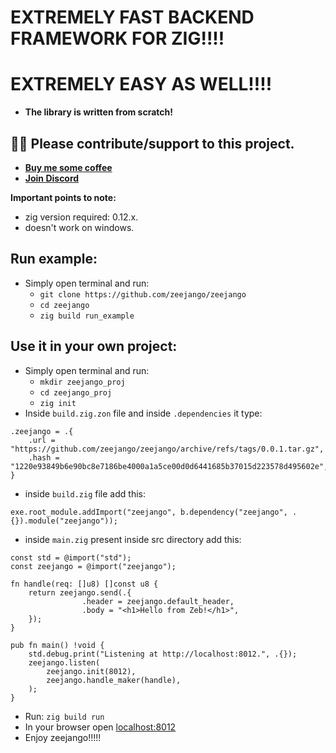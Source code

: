 # EXTREMELY FAST BACKEND FRAMEWORK FOR ZIG!!!! 
# EXTREMELY EASY AS WELL!!!!
- **The library is written from scratch!**

## 🙏🙏 Please contribute/support to this project.
- **[Buy me some coffee](https://www.buymeacoffee.com/rohanvashisht)**
- **[Join Discord](https://discord.gg/MY27CVbhBQ)**

**Important points to note:**
- zig version required: 0.12.x.
- doesn't work on windows.
## Run example:
- Simply open terminal and run:
    - `git clone https://github.com/zeejango/zeejango`
    - `cd zeejango`
    - `zig build run_example`

## Use it in your own project:
- Simply open terminal and run:
    - `mkdir zeejango_proj`
    - `cd zeejango_proj`
    - `zig init`
- Inside `build.zig.zon` file and inside `.dependencies` it type:


```zig
.zeejango = .{
    .url = "https://github.com/zeejango/zeejango/archive/refs/tags/0.0.1.tar.gz",
    .hash = "1220e93849b6e90bc8e7186be4000a1a5ce00d0d6441685b37015d223578d495602e",
} 
```
- inside `build.zig` file add this:
```zig
exe.root_module.addImport("zeejango", b.dependency("zeejango", .{}).module("zeejango"));
```
- inside `main.zig` present inside src directory add this:
```zig
const std = @import("std");
const zeejango = @import("zeejango");

fn handle(req: []u8) []const u8 {
    return zeejango.send(.{
                .header = zeejango.default_header,
                .body = "<h1>Hello from Zeb!</h1>",
    });
}

pub fn main() !void {
    std.debug.print("Listening at http://localhost:8012.", .{});
    zeejango.listen(
        zeejango.init(8012),
        zeejango.handle_maker(handle),
    );
}

```
- Run: `zig build run`
- In your browser open [localhost:8012](http://localhost:8012)
- Enjoy zeejango!!!!!
